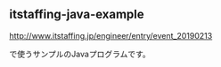 ## itstaffing-java-example

http://www.itstaffing.jp/engineer/entry/event_20190213

で使うサンプルのJavaプログラムです。
